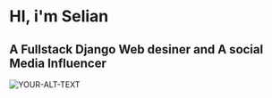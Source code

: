 # HI, i'm Selian
## A Fullstack Django Web desiner and A social Media Influencer
<picture>
 <source media="(prefers-color-scheme: dark)" srcset=" ![Alt desc](https://github.com/libgit2/libgit2sharp/raw/master/square-logo.png)">
 <source media="(prefers-color-scheme: light)" srcset="YOUR-LIGHTMODE-IMAGE">
 <img alt="YOUR-ALT-TEXT" src="![Alt desc](https://github.com/libgit2/libgit2sharp/raw/master/square-logo.png)  ">
</picture>

